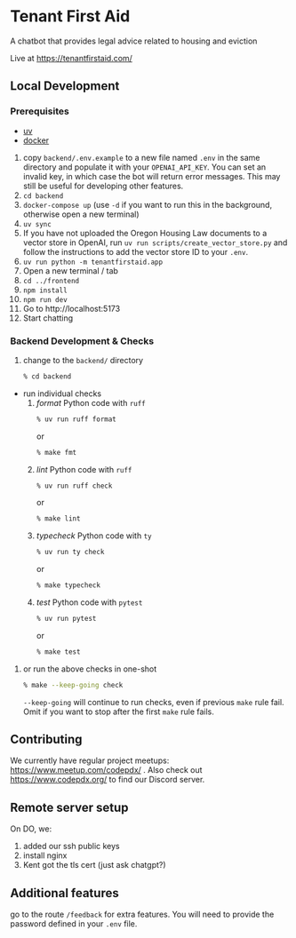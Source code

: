 # Tenant First Aid

A chatbot that provides legal advice related to housing and eviction

Live at https://tenantfirstaid.com/

## Local Development

### Prerequisites
 - [uv](https://docs.astral.sh/uv/getting-started/installation/)
 - [docker](https://www.docker.com/)

1. copy `backend/.env.example` to a new file named `.env` in the same directory and populate it with your `OPENAI_API_KEY`. You can set an invalid key, in which case the bot will return error messages. This may still be useful for developing other features.
1. `cd backend`
1. `docker-compose up` (use `-d` if you want to run this in the background, otherwise open a new terminal)
1. `uv sync`
1. If you have not uploaded the Oregon Housing Law documents to a vector store in OpenAI, run `uv run scripts/create_vector_store.py` and follow the instructions to add the vector store ID to your `.env`.
1. `uv run python -m tenantfirstaid.app`
1. Open a new terminal / tab
1. `cd ../frontend`
1. `npm install`
1. `npm run dev`
1. Go to http://localhost:5173
1. Start chatting

### Backend Development & Checks

1. change to the `backend/` directory
   ```sh
   % cd backend
   ```
  - run individual checks
    1. *format* Python code with `ruff`
       ```sh
       % uv run ruff format
       ```
       or
       ```sh
       % make fmt
       ```
    1. *lint* Python code with `ruff`
       ```sh
       % uv run ruff check
       ```
       or
       ```sh
       % make lint
       ```
    1. *typecheck* Python code with `ty`
       ```sh
       % uv run ty check
       ```
       or
       ```sh
       % make typecheck
       ```
    1. *test* Python code with `pytest`
       ```sh
       % uv run pytest
       ```
       or
       ```sh
       % make test
       ```
1. or run the above checks in one-shot
   ```sh
   % make --keep-going check
   ```
   `--keep-going` will continue to run checks, even if previous `make` rule fail.  Omit if you want to stop after the first `make` rule fails.

## Contributing

We currently have regular project meetups: https://www.meetup.com/codepdx/ . Also check out https://www.codepdx.org/ to find our Discord server.

## Remote server setup
On DO, we:
1. added our ssh public keys
2. install nginx
3. Kent got the tls cert (just ask chatgpt?)

## Additional features

go to the route `/feedback` for extra features. You will need to provide the password defined in your `.env` file.
